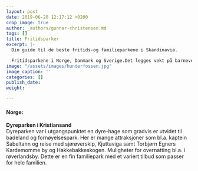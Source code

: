 ```yaml
---
layout: post
date: 2019-06-20 12:17:12 +0200
crop_image: true
author: _authors/gunnar-christensen.md
tags: []
title: Fritidsparker
excerpt: |-
  Din guide til de beste fritids-og familieparkene i Skandinavia.

  Fritidsparkene i Norge, Danmark og Sverige.Det legges vekt på barnevennlighet, tilpasning for hele familien, tilgjengelighet og totalinntrykk.
image: "/assets/images/hunderfossen.jpg"
image_caption: ''
categories: []
publish_date: 
weight: 

---
```

#### Norge:

**Dyreparken i Kristiansand**  
 Dyreparken var i utgangspunktet en dyre-hage som gradvis er utvidet til badeland og fornøyelsespark. Her er mange attraksjoner som bl.a. kaptein Sabeltann og reise med sjørøverskip, Kjuttaviga samt Torbjørn Egners Kardemomme by og Hakkebakkeskogen. Muligheter for overnatting bl.a. i røverlandsby. Dette er en fin familiepark med et variert tilbud som passer for hele familien.